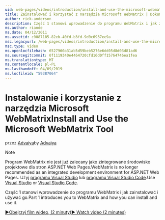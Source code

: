 ```yaml
---
uid: web-pages/videos/introduction/install-and-use-the-microsoft-webmatrix-tool
title: Zainstalować i korzystać z narzędzia Microsoft WebMatrix | Dokumentacja firmy Microsoft
author: rick-anderson
description: Część 1 stanowi wprowadzenie do programu WebMatrix i jak zainstalować i używać go.
ms.author: riande
ms.date: 04/12/2011
ms.assetid: c0087185-82eb-40fd-b3fd-9d0c6937ee9a
msc.legacyurl: /web-pages/videos/introduction/install-and-use-the-microsoft-webmatrix-tool
msc.type: video
ms.openlocfilehash: 6527960a31ab5d59beb5276e6dd05d8d03d81ad6
ms.sourcegitcommit: 0f1119340e4464720cfd16d0ff15764746ea1fea
ms.translationtype: MT
ms.contentlocale: pl-PL
ms.lasthandoff: 04/09/2019
ms.locfileid: "59387064"
---
```

# <a name="install-and-use-the-microsoft-webmatrix-tool"></a><span data-ttu-id="1bca5-103">Instalowanie i korzystanie z narzędzia Microsoft WebMatrix</span><span class="sxs-lookup"><span data-stu-id="1bca5-103">Install and Use the Microsoft WebMatrix Tool</span></span>

<span data-ttu-id="1bca5-104">przez [Advaiya](https://twitter.com/Advaiyasolns)</span><span class="sxs-lookup"><span data-stu-id="1bca5-104">by [Advaiya](https://twitter.com/Advaiyasolns)</span></span>

> [!NOTE] 
> <span data-ttu-id="1bca5-105">Program WebMatrix nie jest już zalecany jako zintegrowane środowisko projektowe dla stron ASP.NET Web Pages.</span><span class="sxs-lookup"><span data-stu-id="1bca5-105">WebMatrix is no longer recommended as an integrated development environment for ASP.NET Web Pages.</span></span> <span data-ttu-id="1bca5-106">Użyj [programu Visual Studio](xref:aspnet/web-pages/overview/getting-started/program-asp-net-web-pages-in-visual-studio) lub [programu Visual Studio Code](https://code.visualstudio.com/).</span><span class="sxs-lookup"><span data-stu-id="1bca5-106">Use [Visual Studio](xref:aspnet/web-pages/overview/getting-started/program-asp-net-web-pages-in-visual-studio) or [Visual Studio Code](https://code.visualstudio.com/).</span></span>


<span data-ttu-id="1bca5-107">Część 1 stanowi wprowadzenie do programu WebMatrix i jak zainstalować i używać go.</span><span class="sxs-lookup"><span data-stu-id="1bca5-107">Part 1 introduces you to WebMatrix and how you can install and use it.</span></span>

[<span data-ttu-id="1bca5-108">&#9654;Obejrzyj film wideo, (2 minuty)</span><span class="sxs-lookup"><span data-stu-id="1bca5-108">&#9654; Watch video (2 minutes)</span></span>](https://channel9.msdn.com/Blogs/ASP-NET-Site-Videos/install-and-use-the-microsoft-webmatrix-tool)
